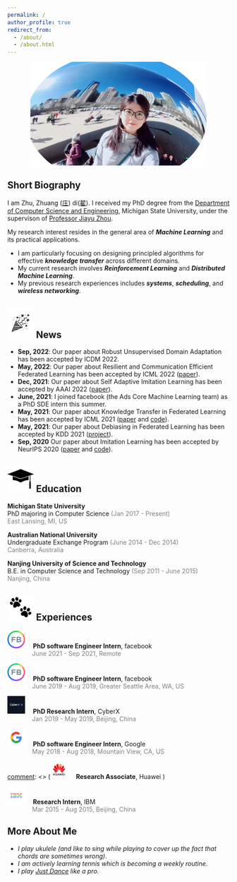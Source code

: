 ```yaml
---
permalink: /
author_profile: true
redirect_from: 
  - /about/
  - /about.html
---
```



<p align="center">
 <img src="/images/profile.png?raw=true" alt="Photo" style="width: 400px;"/> 
</p>


## Short Biography

<!-- I am Zhu, Zhuangdi &#40;朱 [庄]&#40;https://en.wikipedia.org/wiki/Zhuang_Zhou&#41; [翟]&#40;https://en.wikipedia.org/wiki/Mozi&#41;&#41. a PhD student at the [Department of Computer Science and Engineering]&#40;https://www.cse.msu.edu/&#41;, Michigan State University, advised by [Prof. Jiayu Zhou]&#40;https://jiayuzhou.github.io/&#41;.) -->
I am Zhu, Zhuang ([庄](https://en.wikipedia.org/wiki/Zhuang_Zhou)) di([翟](https://en.wikipedia.org/wiki/Mozi)). I received my PhD degree from the [Department of Computer Science and Engineering](https://www.cse.msu.edu/), Michigan State University, under the supervison of [Professor Jiayu Zhou](https://jiayuzhou.github.io/). 

My research interest resides in the general area of ***Machine Learning*** and its practical applications. 
* I am particularly focusing on designing principled algorithms for effective ***knowledge transfer*** across different domains.
* My current research involves ***Reinforcement Learning*** and ***Distributed Machine Learning***. 
* My previous research experiences includes  ***systems***, ***scheduling***, and ***wireless networking***.


## <img src="/images/logos/celebrate.png?raw=true" alt="Photo" style="width: 60px;"/> News

* **Sep, 2022**: Our paper about Robust Unsupervised Domain Adaptation has been accepted by ICDM 2022.
* **May, 2022**: Our paper about Resilient and Communication Efficient Federated Learning has been accepted by ICML 2022 ([paper](https://proceedings.mlr.press/v162/zhu22e/zhu22e.pdf)).
* **Dec, 2021**: Our paper about Self Adaptive Imitation Learning has been accepted by AAAI 2022 ([paper](https://www.aaai.org/AAAI22Papers/AAAI-10614.ZhuZ.pdf)). 
* **June, 2021**: I joined facebook (the Ads Core Machine Learning team) as a PhD SDE intern this summer. 
* **May, 2021**: Our paper about Knowledge Transfer in Federated Learning has been accepted by ICML 2021 ([paper](https://arxiv.org/pdf/2105.10056.pdf) and [code](https://github.com/zhuangdizhu/FedGen)).
* **May, 2021**: Our paper about Debiasing in Federated Learning has been accepted by KDD 2021 ([project](https://jyhong.gitlab.io/project/federated-learning/)).
* **Sep, 2020** Our paper about Imitation Learning has been accepted by NeurIPS 2020 ([paper](https://papers.nips.cc/paper/2020/file/92977ae4d2ba21425a59afb269c2a14e-Paper.pdf) and [code](https://github.com/illidanlab/opolo-code)).


## <img src="/images/logos/education.jpeg?raw=true" alt="Photo" style="width: 60px;"/> Education 
**Michigan State University** \
PhD majoring in Computer Science <span style="color: grey;">(Jan 2017 - Present)</span>  
<span style="color: grey;">East Lansing, MI, US</span> 


**Australian National University** \
Undergraduate Exchange Program <span style="color: grey;">(June 2014 - Dec 2014)</span> \
<span style="color: grey;">Canberra, Australia</span>



**Nanjing University of Science and Technology** \
B.E. in Computer Science and Technology <span style="color: grey;">(Sep 2011 - June 2015) </span>\
<span style="color: grey;">Nanjing, China</span>


## <img src="/images/logos/paw.png?raw=true" alt="Photo" style="width: 60px;"/> Experiences 

<img src="/images/logos/fb.jpeg?raw=true" alt="Photo" style="width: 40px;"/>  &emsp;**PhD software Engineer Intern**, facebook \
&emsp;&emsp;&emsp;&emsp;<span style="color: grey;">June 2021 - Sep 2021, Remote </span> 

<img src="/images/logos/fb.jpeg?raw=true" alt="Photo" style="width: 40px;"/>  &emsp;**PhD software Engineer Intern**, facebook \
&emsp;&emsp;&emsp;&emsp;<span style="color: grey;">June 2019 - Aug 2019, Greater Seattle Area, WA, US </span> 

[<img src="/images/logos/cyberx.jpeg?raw=true" alt="Photo" style="width: 40px;"/>](https://www.cyberx.com/)  &emsp;**PhD Research Intern**, CyberX \
&emsp;&emsp;&emsp;&emsp;<span style="color: grey;">Jan 2019 - May 2019, Beijing, China </span> 

<img src="/images/logos/google.png?raw=true" alt="Photo" style="width: 40px;"/>  &emsp;**PhD software Engineer Intern**, Google \
&emsp;&emsp;&emsp;&emsp;<span style="color: grey;">May 2018 - Aug 2018, Mountain View, CA, US </span> 

[comment]: <> (<img src="/images/logos/huawei.png?raw=true" alt="Photo" style="width: 40px;"/>  &emsp;**Research Associate**, Huawei \)

[comment]: <> (&emsp;&emsp;&emsp;&emsp;<span style="color: grey;">March 2016 - Aug 2016, Hong Kong, China </span> )


<img src="/images/logos/ibm.jpeg?raw=true" alt="Photo" style="width: 40px;"/>  &emsp;**Research Intern**, IBM \
&emsp;&emsp;&emsp;&emsp;<span style="color: grey;">Mar 2015 - Aug 2015, Beijing, China </span> 

## More About Me

* *I play ukulele (and like to sing while playing to cover up the fact that chords are sometimes wrong)*.  
* *I am actively learning tennis which is becoming a weekly routine*.
* *I play [Just Dance](https://www.ubisoft.com/en-us/game/just-dance/2021) like a pro.*